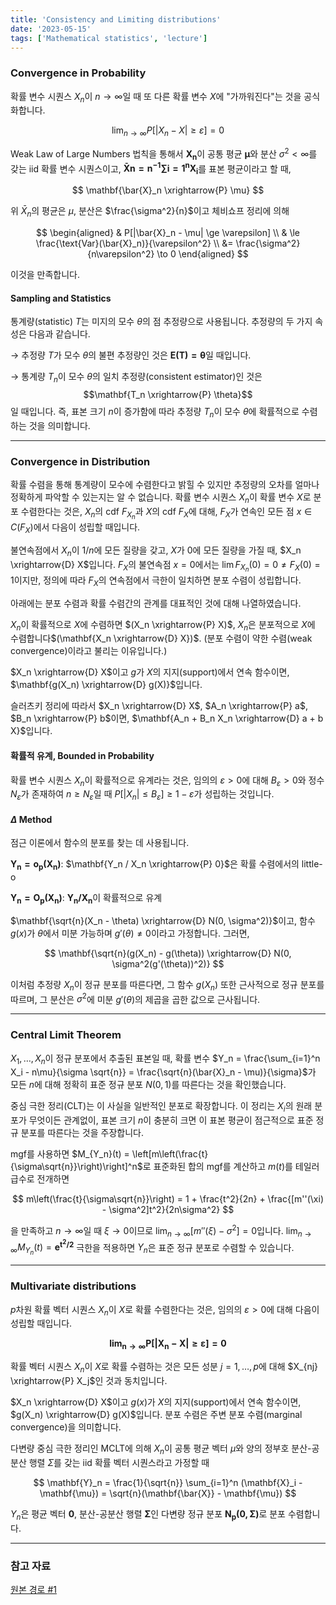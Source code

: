 ```yaml
---
title: 'Consistency and Limiting distributions'
date: '2023-05-15'
tags: ['Mathematical statistics', 'lecture']
---
```


### Convergence in Probability

확률 변수 시퀀스 ${X_n}$이 $n \to \infty$일 때 또 다른 확률 변수 $X$에 "가까워진다"는 것을 공식화합니다.

$$
\lim_{n\to\infty} P[|X_n - X| \ge \varepsilon] = 0
$$

Weak Law of Large Numbers 법칙을 통해서 $\mathbf{{X_n}}$이 공통 평균 $\mathbf{\mu}$와 분산 $\sigma^2 < \infty$를 갖는 iid 확률 변수 시퀀스이고, $\mathbf{\bar{X}n = n^{-1} \sum{i=1}^n X_i}$를 표본 평균이라고 할 때,

$$
\mathbf{\bar{X}_n \xrightarrow{P} \mu}
$$

위 $\bar{X}_n$의 평균은 $\mu$, 분산은 $\frac{\sigma^2}{n}$이고 체비쇼프 정리에 의해 

$$
\begin{aligned}
& P[|\bar{X}_n - \mu| \ge \varepsilon] \\
& \le \frac{\text{Var}(\bar{X}_n)}{\varepsilon^2} \\
&= \frac{\sigma^2}{n\varepsilon^2} \to 0
\end{aligned}
$$

이것을 만족합니다.

#### Sampling and Statistics

통계량(statistic) $T$는 미지의 모수 $\theta$의 점 추정량으로 사용됩니다. 추정량의 두 가지 속성은 다음과 같습니다.

$\rightarrow$ 추정량 $T$가 모수 $\theta$의 불편 추정량인 것은 $\mathbf{E(T) = \theta}$일 때입니다.

$\rightarrow$ 통계량 $T_n$이 모수 $\theta$의 일치 추정량(consistent estimator)인 것은$$\mathbf{T_n \xrightarrow{P} \theta}$$일 때입니다. 즉, 표본 크기 $n$이 증가함에 따라 추정량 $T_n$이 모수 $\theta$에 확률적으로 수렴하는 것을 의미합니다.

---

### Convergence in Distribution

확률 수렴을 통해 통계량이 모수에 수렴한다고 밝힐 수 있지만 추정량의 오차를 얼마나 정확하게 파악할 수 있는지는 알 수 없습니다. 확률 변수 시퀀스 ${X_n}$이 확률 변수 $X$로 분포 수렴한다는 것은, $X_n$의 $\text{cdf}$ $F_{X_n}$과 $X$의 $\text{cdf}$ $F_X$에 대해, $F_X$가 연속인 모든 점 $x \in C(F_X)$에서 다음이 성립할 때입니다.

불연속점에서 $X_n$이 $1/n$에 모든 질량을 갖고, $X$가 0에 모든 질량을 가질 때, $X_n \xrightarrow{D} X$입니다. $F_X$의 불연속점 $x=0$에서는 $\lim F_{X_n}(0) = 0 \ne F_X(0)=1$이지만, 정의에 따라 $F_X$의 연속점에서 극한이 일치하면 분포 수렴이 성립합니다.

아래에는 분포 수렴과 확률 수렴간의 관계를 대표적인 것에 대해 나열하였습니다.

$X_n$이 확률적으로 $X$에 수렴하면 $(X_n \xrightarrow{P} X)$, $X_n$은 분포적으로 $X$에 수렴합니다$(\mathbf{X_n \xrightarrow{D} X})$. (분포 수렴이 약한 수렴(weak convergence)이라고 불리는 이유입니다.)

$X_n \xrightarrow{D} X$이고 $g$가 $X$의 지지(support)에서 연속 함수이면, $\mathbf{g(X_n) \xrightarrow{D} g(X)}$입니다.

슬러츠키 정리에 따라서 $X_n \xrightarrow{D} X$, $A_n \xrightarrow{P} a$, $B_n \xrightarrow{P} b$이면, $\mathbf{A_n + B_n X_n \xrightarrow{D} a + b X}$입니다.

#### 확률적 유계, Bounded in Probability

확률 변수 시퀀스 ${X_n}$이 확률적으로 유계라는 것은, 임의의 $\varepsilon > 0$에 대해 $B_{\varepsilon} > 0$와 정수 $N_{\varepsilon}$가 존재하여 $n \ge N_{\varepsilon}$일 때 $P[|X_n| \le B_{\varepsilon}] \ge 1 - \varepsilon$가 성립하는 것입니다.

#### $\Delta$ Method

점근 이론에서 함수의 분포를 찾는 데 사용됩니다.

$\mathbf{Y_n = o_p(X_n)}$: $\mathbf{Y_n / X_n \xrightarrow{P} 0}$은 확률 수렴에서의 little-o

$\mathbf{Y_n = O_p(X_n)}$: $\mathbf{Y_n / X_n}$이 확률적으로 유계

$\mathbf{\sqrt{n}(X_n - \theta) \xrightarrow{D} N(0, \sigma^2)}$이고, 함수 $g(x)$가 $\theta$에서 미분 가능하며 $g'(\theta) \ne 0$이라고 가정합니다. 그러면,

$$
\mathbf{\sqrt{n}(g(X_n) - g(\theta)) \xrightarrow{D} N(0, \sigma^2(g'(\theta))^2)}
$$

이처럼 추정량 $X_n$이 정규 분포를 따른다면, 그 함수 $g(X_n)$ 또한 근사적으로 정규 분포를 따르며, 그 분산은 $\sigma^2$에 미분 $g'(\theta)$의 제곱을 곱한 값으로 근사됩니다.

---

### Central Limit Theorem

$X_1, \dots, X_n$이 정규 분포에서 추출된 표본일 때, 확률 변수 $Y_n = \frac{\sum_{i=1}^n X_i - n\mu}{\sigma \sqrt{n}} = \frac{\sqrt{n}(\bar{X}_n - \mu)}{\sigma}$가 모든 $n$에 대해 정확히 표준 정규 분포 $N(0, 1)$를 따른다는 것을 확인했습니다.

중심 극한 정리(CLT)는 이 사실을 일반적인 분포로 확장합니다. 이 정리는 $X_i$의 원래 분포가 무엇이든 관계없이, 표본 크기 $n$이 충분히 크면 이 표본 평균이 점근적으로 표준 정규 분포를 따른다는 것을 주장합니다.

mgf를 사용하면 $M_{Y_n}(t) = \left[m\left(\frac{t}{\sigma\sqrt{n}}\right)\right]^n$로 표준화된 합의 mgf를 계산하고 $m(t)$를 테일러 급수로 전개하면 

$$
m\left(\frac{t}{\sigma\sqrt{n}}\right) = 1 + \frac{t^2}{2n} + \frac{[m''(\xi) - \sigma^2]t^2}{2n\sigma^2}
$$

을 만족하고 $n \to \infty$일 때 $\xi \to 0$이므로 $\lim_{n\to\infty}[m''(\xi) - \sigma^2] = 0$입니다. $\lim_{n\to\infty} M_{Y_n}(t) = \mathbf{e^{t^2/2}}$ 극한을 적용하면 $Y_n$은 표준 정규 분포로 수렴할 수 있습니다.

---

### Multivariate distributions

$p$차원 확률 벡터 시퀀스 $X_n$이 $X$로 확률 수렴한다는 것은, 임의의 $\varepsilon > 0$에 대해 다음이 성립할 때입니다.

$$
\mathbf{\lim_{n\to\infty} P[|\mathbf{X}_n - \mathbf{X}| \ge \varepsilon] = 0}
$$

확률 벡터 시퀀스 $X_n$이 $X$로 확률 수렴하는 것은 모든 성분 $j=1, \dots, p$에 대해 $X_{nj} \xrightarrow{P} X_j$인 것과 동치입니다.

$X_n \xrightarrow{D} X$이고 $g(x)$가 $X$의 지지(support)에서 연속 함수이면, $g(X_n) \xrightarrow{D} g(X)$입니다. 분포 수렴은 주변 분포 수렴(marginal convergence)을 의미합니다.

다변량 중심 극한 정리인 MCLT에 의해 $X_n$이 공통 평균 벡터 $\mu$와 양의 정부호 분산-공분산 행렬 $\Sigma$를 갖는 iid 확률 벡터 시퀀스라고 가정할 때 

$$
\mathbf{Y}_n = \frac{1}{\sqrt{n}} \sum_{i=1}^n (\mathbf{X}_i - \mathbf{\mu}) = \sqrt{n}(\mathbf{\bar{X}} - \mathbf{\mu})
$$

$Y_n$은 평균 벡터 $\mathbf{0}$, 분산-공분산 행렬 $\mathbf{\Sigma}$인 다변량 정규 분포 $\mathbf{N_p(\mathbf{0}, \mathbf{\Sigma})}$로 분포 수렴합니다.

---

### 참고 자료

[원본 경로 #1](https://minerva.it.manchester.ac.uk/~saralees/statbook2.pdf)


